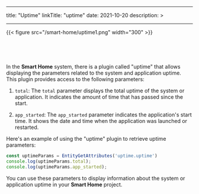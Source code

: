 
---
title: "Uptime"
linkTitle: "uptime"
date: 2021-10-20
description: >
  
---

{{< figure src="/smart-home/uptime1.png" width="300" >}}

&nbsp;

&nbsp;

In the **Smart Home** system, there is a plugin called "uptime" that allows displaying the parameters related to the system and application uptime. This plugin provides access to the following parameters:

1. `total`: The `total` parameter displays the total uptime of the system or application. It indicates the amount of time that has passed since the start.

2. `app_started`: The `app_started` parameter indicates the application's start time. It shows the date and time when the application was launched or restarted.

Here's an example of using the "uptime" plugin to retrieve uptime parameters:

```javascript
const uptimeParams = EntityGetAttributes('uptime.uptime')
console.log(uptimeParams.total);
console.log(uptimeParams.app_started);
```

You can use these parameters to display information about the system or application uptime in your **Smart Home** project.
